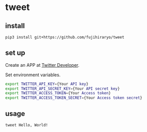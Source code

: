 # tweet  

## install

```bash
pip3 install git+https://github.com/fujihiraryo/tweet
```

## set up

Create an APP at [Twitter Developer](https://developer.twitter.com/en/apps).

Set environment variables.

```bash
export TWITTER_API_KEY={Your API key}
export TWITTER_API_SECRET_KEY={Your API secret key}
export TWITTER_ACCESS_TOKEN={Your Access token}
export TWITTER_ACCESS_TOKEN_SECRET={Your Access token secret}   
```

## usage

```bash
tweet Hello, World!
```

